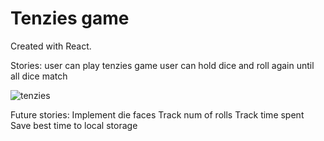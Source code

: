 # Tenzies game
Created with React.

Stories:
user can play tenzies game
user can hold dice and roll again until all dice match


![tenzies](https://user-images.githubusercontent.com/87387605/170128583-4458b409-fb86-439d-9837-0bcfd9de8d87.gif)


Future stories:
Implement die faces
Track num of rolls
Track time spent
Save best time to local storage
